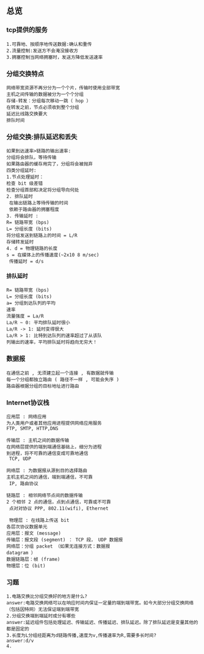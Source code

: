 ## 总览
### tcp提供的服务

	1.可靠地、按顺序地传送数据:确认和重传
	2.流量控制:发送方不会淹没接收方
	3.拥塞控制当网络拥塞时，发送方降低发送速率

### 分组交换特点

	网络带宽资源不再分分为一个个片，传输时使用全部带宽
	主机之间传输的数据被分为一个个分组
	存储-转发：分组每次移动一跳（ hop ）
	在转发之前，节点必须收到整个分组
	延迟比线路交换要大
	排队时间

### 分组交换:排队延迟和丢失

	如果到达速率>链路的输出速率:
	分组将会排队，等待传输
	如果路由器的缓存用完了，分组将会被抛弃
	四类分组延时:
	1.节点处理延时：
	检查 bit 级差错
	检查分组首部和决定将分组导向何处
	2. 排队延时
	 在输出链路上等待传输的时间
	 依赖于路由器的拥塞程度
	3. 传输延时 :
	R= 链路带宽 (bps)
	L= 分组长度 (bits)
	将分组发送到链路上的时间 = L/R
	存储转发延时
	4. d = 物理链路的长度
	s = 在媒体上的传播速度(~2x10 8 m/sec)
	 传播延时 = d/s
#### 排队延时

	R= 链路带宽 (bps)
	L= 分组长度 (bits)
	a= 分组到达队列的平均
	速率
	流量强度 = La/R
	La/R ~ 0: 平均排队延时很小
	La/R -> 1: 延时变得很大
	La/R > 1: 比特到达队列的速率超过了从该队
	列输出的速率，平均排队延时将趋向无穷大！
### 数据报

	在通信之前 , 无须建立起一个连接 , 有数据就传输
	每一个分组都独立路由 ( 路径不一样 , 可能会失序 )
	路由器根据分组的目标地址进行路由

### Internet协议栈

	应用层 : 网络应用
	为人类用户或者其他应用进程提供网络应用服务
	FTP, SMTP, HTTP,DNS
	
	传输层 : 主机之间的数据传输
	在网络层提供的端到端通信基础上，细分为进程
	到进程，将不可靠的通信变成可靠地通信
	 TCP, UDP
	 
	网络层 : 为数据报从源到目的选择路由
	主机主机之间的通信，端到端通信，不可靠
	 IP, 路由协议
	 
	链路层 : 相邻网络节点间的数据传输
	2 个相邻 2 点的通信，点到点通信，可靠或不可靠
	 点对对协议 PPP, 802.11(wifi), Ethernet
	 
	 物理层 : 在线路上传送 bit
	各层次协议数据单元
	应用层：报文 (message)
	传输层：报文段 (segment) ： TCP 段， UDP 数据报
	网络层：分组 packet （如果无连接方式：数据报
	datagram ）
	数据链路层：帧 (frame)
	物理层：位 (bit)

### 习题

	1.电路交换比分组交换好的地方是什么?
	answer:电路交换⽹络可以在响应时间内保证⼀定量的端到端带宽。如今⼤部分分组交换⽹络（包括因特⽹）⽆法保证端到端带宽
	2.分组交换端到端延时成分有哪些
	answer:延迟组件包括处理延迟、传输延迟、传播延迟、排队延迟。除了排队延迟是变量其他的都是固定的
	3.长度为L分组经距离为d链路传播,速度为v,传播速率为R,需要多长时间?
	answer:d/v
	4.

### 
